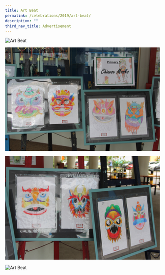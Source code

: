 ```yaml
---
title: Art Beat
permalink: /celebrations/2019/art-beat/
description: ""
third_nav_title: Advertisement
---
```

![Art Beat](/images/Celebrations/2019/Art%20Beat/ab1.jpg)

![Art Beat](/images/Celebrations/2019/Art%20Beat/ab2.jpg)

![Art Beat](/images/Celebrations/2019/Art%20Beat/ab3.jpg)

![Art Beat](/images/Celebrations/2019/Art%20Beat/ab4.jpg)